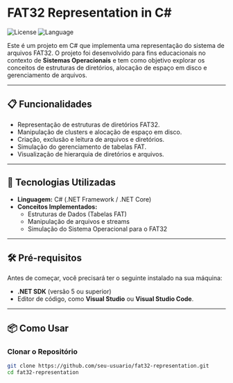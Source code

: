 # FAT32 Representation in C#

![License](https://img.shields.io/badge/license-MIT-green)
![Language](https://img.shields.io/badge/language-C%23-blue)

Este é um projeto em C# que implementa uma representação do sistema de arquivos FAT32. O projeto foi desenvolvido para fins educacionais no contexto de **Sistemas Operacionais** e tem como objetivo explorar os conceitos de estruturas de diretórios, alocação de espaço em disco e gerenciamento de arquivos.

---

## 📋 Funcionalidades

- Representação de estruturas de diretórios FAT32.
- Manipulação de clusters e alocação de espaço em disco.
- Criação, exclusão e leitura de arquivos e diretórios.
- Simulação do gerenciamento de tabelas FAT.
- Visualização de hierarquia de diretórios e arquivos.

---

## 🚀 Tecnologias Utilizadas

- **Linguagem:** C# (.NET Framework / .NET Core)
- **Conceitos Implementados:**
  - Estruturas de Dados (Tabelas FAT)
  - Manipulação de arquivos e streams
  - Simulação do Sistema Operacional para o FAT32

---

## 🛠️ Pré-requisitos

Antes de começar, você precisará ter o seguinte instalado na sua máquina:

- **.NET SDK** (versão 5 ou superior)
- Editor de código, como **Visual Studio** ou **Visual Studio Code**.

---

## 📦 Como Usar

### Clonar o Repositório

```bash
git clone https://github.com/seu-usuario/fat32-representation.git
cd fat32-representation
